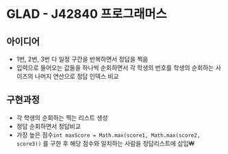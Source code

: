 # GLAD - J42840 프로그래머스

## 아이디어

- 1번, 2번, 3번 다 일정 구간을 반복하면서 정답을 찍음
- 입력으로 들어오는 값들을 하나씩 순회하면서 각 학생의 번호를 학생의 순회하는 사이즈의 나머지 연산으로 정답 인덱스 비교

## 구현과정

- 각 학생의 순회하는 찍는 리스트 생성
- 정답 순회하면서 정답비교
- 가장 높은 점수`int maxScore = Math.max(score1, Math.max(score2, score3))` 를 구한 후 해당 점수와 일치하는 사람을 정답리스트에 삽입₩

